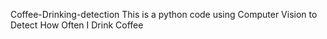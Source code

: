 Coffee-Drinking-detection
This is a python code using Computer Vision to Detect How Often I Drink Coffee
